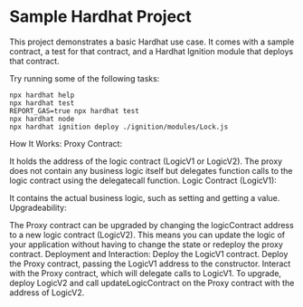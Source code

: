 # Sample Hardhat Project

This project demonstrates a basic Hardhat use case. It comes with a sample contract, a test for that contract, and a Hardhat Ignition module that deploys that contract.

Try running some of the following tasks:

```shell
npx hardhat help
npx hardhat test
REPORT_GAS=true npx hardhat test
npx hardhat node
npx hardhat ignition deploy ./ignition/modules/Lock.js
```

How It Works:
Proxy Contract:

It holds the address of the logic contract (LogicV1 or LogicV2).
The proxy does not contain any business logic itself but delegates function calls to the logic contract using the delegatecall function.
Logic Contract (LogicV1):

It contains the actual business logic, such as setting and getting a value.
Upgradeability:

The Proxy contract can be upgraded by changing the logicContract address to a new logic contract (LogicV2).
This means you can update the logic of your application without having to change the state or redeploy the proxy contract.
Deployment and Interaction:
Deploy the LogicV1 contract.
Deploy the Proxy contract, passing the LogicV1 address to the constructor.
Interact with the Proxy contract, which will delegate calls to LogicV1.
To upgrade, deploy LogicV2 and call updateLogicContract on the Proxy contract with the address of LogicV2.
